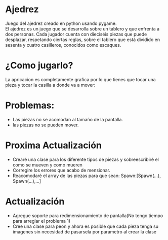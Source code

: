# Ajedrez
Juego del ajedrez creado en python usando pygame.</br>
El ajedrez es un juego que se desarrolla sobre un tablero y que enfrenta a dos personas. Cada jugador cuenta con dieciséis piezas que puede desplazar, respetando ciertas reglas, sobre el tablero que está dividido en sesenta y cuatro casilleros, conocidos como escaques.

# ¿Como jugarlo?
La apricacion es completamente grafica por lo que tienes que tocar una pieza y tocar la casilla a donde va a mover:

# Problemas:
- Las piezas no se acomodan al tamaño de la pantalla.
- las piezas no se pueden mover.
# Proxima Actualización
- Crearé una clase para los diferente tipos de piezas y sobreescribiré el como se mueven y como mueren
- Corregire los errores que acabo de mensionar.
- Reacomodaré el array de las piezas para que sean: Spawn:[Spawn(...), Spawn(...),...]
# Actualización
- Agregue soporte para redimensionamiento de pantalla(No tengo tiempo para arreglar el problema 1)
- Cree una clase para peon y ahora es posible que cada pieza tenga su imagenes sin necesidad de pasarsela por parametro al crear la clase